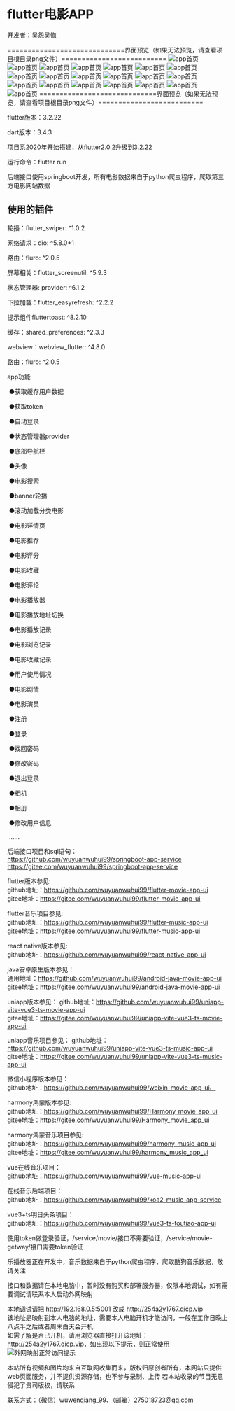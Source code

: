 # flutter电影APP

开发者：吴怨吴悔

=============================界面预览（如果无法预览，请查看项目根目录png文件）==========================
![app首页](新版电影APP整体预览图.jpg)
![app首页](电影预览1.png)
![app首页](电影预览2.png)
![app首页](电影预览3.png)
![app首页](电影预览4.png)
![app首页](电影预览5.png)
![app首页](电影预览6.png)
![app首页](电影预览7.png)
![app首页](电影预览8.png)
![app首页](电影预览10.png)
![app首页](电影预览11.png)
![app首页](电影预览13.jpg)
![app首页](电影预览14.jpg)
![app首页](电影预览16.png)
![app首页](登录.png)
![app首页](用户信息.png)
![app首页](更改用户信息1.png)
![app首页](更改用户信息2.png)
![app首页](更改用户信息3.png)
![app首页](更改用户信息4.png)
=============================界面预览（如果无法预览，请查看项目根目录png文件）==========================


flutter版本：3.2.22

dart版本：3.4.3

项目系2020年开始搭建，从flutter2.0.2升级到3.2.22 

运行命令：flutter run

后端接口使用springboot开发，所有电影数据来自于python爬虫程序，爬取第三方电影网站数据

## 使用的插件

轮播：flutter_swiper: ^1.0.2   

网络请求：dio: ^5.8.0+1   

路由：fluro: ^2.0.5    

屏幕相关：flutter_screenutil: ^5.9.3   

状态管理器: provider: ^6.1.2	 

下拉加载：flutter_easyrefresh: ^2.2.2   

提示组件fluttertoast: ^8.2.10   

缓存：shared_preferences: ^2.3.3   

webview：webview_flutter: ^4.8.0   

路由：fluro: ^2.0.5   


app功能

​	●获取缓存用户数据

​	●获取token

​	●自动登录

​	●状态管理器provider

​	●底部导航栏

​	●头像

​	●电影搜索

​	●banner轮播

​	●滚动加载分类电影

​	●电影详情页

​	●电影推荐

​	●电影评分

​	●电影收藏

​	●电影评论

​	●电影播放器

​	●电影播放地址切换

​	●电影播放记录

​	●电影浏览记录

​	●电影收藏记录

​	●用户使用情况

​	●电影剧情

​	●电影演员

​	●注册

​	●登录

​	●找回密码

​	●修改密码

​	●退出登录

​	●相机

​	●相册

​	●修改用户信息

​	......

后端接口项目和sql语句：   
https://github.com/wuyuanwuhui99/springboot-app-service   
https://gitee.com/wuyuanwuhui99/springboot-app-service   

flutter版本参见:   
github地址：https://github.com/wuyuanwuhui99/flutter-movie-app-ui   
gitee地址：https://gitee.com/wuyuanwuhui99/flutter-movie-app-ui

flutter音乐项目参见:   
github地址：https://github.com/wuyuanwuhui99/flutter-music-app-ui   
gitee地址：https://gitee.com/wuyuanwuhui99/flutter-music-app-ui

react native版本参见:   
github地址：https://github.com/wuyuanwuhui99/react-native-app-ui

java安卓原生版本参见：  
通用地址：https://github.com/wuyuanwuhui99/android-java-movie-app-ui   
gitee地址：https://gitee.com/wuyuanwuhui99/android-java-movie-app-ui

uniapp版本参见：
github地址：https://github.com/wuyuanwuhui99/uniapp-vite-vue3-ts-movie-app-ui   
gitee地址：https://gitee.com/wuyuanwuhui99/uniapp-vite-vue3-ts-movie-app-ui

uniapp音乐项目参见：
github地址：https://github.com/wuyuanwuhui99/uniapp-vite-vue3-ts-music-app-ui   
gitee地址：https://gitee.com/wuyuanwuhui99/uniapp-vite-vue3-ts-music-app-ui

微信小程序版本参见：  
github地址：https://github.com/wuyuanwuhui99/weixin-movie-app-ui、

harmony鸿蒙版本参见:   
github地址：https://github.com/wuyuanwuhui99/Harmony_movie_app_ui   
gitee地址：https://gitee.com/wuyuanwuhui99/Harmony_movie_app_ui

harmony鸿蒙音乐项目参见:   
github地址：https://github.com/wuyuanwuhui99/harmony_music_app_ui   
gitee地址：https://gitee.com/wuyuanwuhui99/harmony_music_app_ui

vue在线音乐项目：  
github地址：https://github.com/wuyuanwuhui99/vue-music-app-ui

在线音乐后端项目：  
github地址：https://github.com/wuyuanwuhui99/koa2-music-app-service

vue3+ts明日头条项目：  
github地址：https://github.com/wuyuanwuhui99/vue3-ts-toutiao-app-ui

使用token做登录验证，/service/movie/接口不需要验证，/service/movie-getway/接口需要token验证   

乐播放器正在开发中，音乐数据来自于python爬虫程序，爬取酷狗音乐数据，敬请关注   

接口和数据请在本地电脑中，暂时没有购买和部署服务器，仅限本地调试，如有需要调试请联系本人启动外网映射   

本地调试请把 http://192.168.0.5:5001 改成 http://254a2y1767.qicp.vip    
该地址是映射到本人电脑的地址，需要本人电脑开机才能访问，一般在工作日晚上八点半之后或者周末白天会开机   
如需了解是否已开机，请用浏览器直接打开该地址：http://254a2y1767.qicp.vip，如出现以下提示，则正常使用   
![外网映射正常访问提示](外网映射正常访问提示.png)

本站所有视频和图片均来自互联网收集而来，版权归原创者所有，本网站只提供web页面服务，并不提供资源存储，也不参与录制、上传 若本站收录的节目无意侵犯了贵司版权，请联系   

联系方式：（微信）wuwenqiang_99、（邮箱）275018723@qq.com
